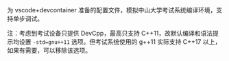 为 vscode+devcontainer 准备的配置文件，模拟中山大学考试系统编译环境，支持单步调试。

注：考虑到考试设备只提供 DevCpp，最高只支持 C++11，故默认编译和语法提示均设置 `-std=gnu++11` 选项。但考试系统使用的 g++11 实际支持 C++17 以上，如果有需要，可以移除该选项。